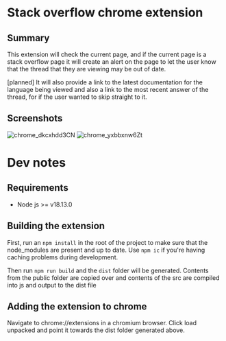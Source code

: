 # Stack overflow chrome extension
## Summary
This extension will check the current page, and if the current page is a stack overflow page it will create an alert on the page to let the user know that the thread that they are viewing may be out of date. 

\[planned]
It will also provide a link to the latest documentation for the language being viewed and also a link to the most recent answer of the thread, for if the user wanted to skip straight to it.

## Screenshots
![chrome_dkcxhdd3CN](https://github.com/ellio86/stack-overflow-chrome-extension/assets/55849851/9bb76fc0-de7e-4f47-98c8-e7fec5e0e622)
![chrome_yxbbxnw6Zt](https://github.com/ellio86/stack-overflow-chrome-extension/assets/55849851/5dd5eb3d-36da-4d57-b5b7-310ff6ed28e8)




# Dev notes
## Requirements
- Node js >= v18.13.0

## Building the extension
First, run an `npm install` in the root of the project to make sure that the node_modules are present and up to date. Use `npm ic` if you're having caching problems during development.

Then run `npm run build` and the `dist` folder will be generated. Contents from the public folder are copied over and contents of the src are compiled into js and output to the dist file

## Adding the extension to chrome
Navigate to chrome://extensions in a chromium browser. Click load unpacked and point it towards the dist folder generated above. 

